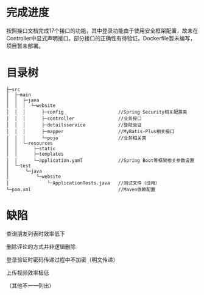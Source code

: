 # 完成进度

按照接口文档完成17个接口的功能，其中登录功能由于使用安全框架配置，故未在Controller中显式声明接口。部分接口的正确性有待验证。Dockerfile暂未编写，项目暂未部署。

# 目录树

```
├─src
│  ├─main
│  │  ├─java
│  │  │  └─website
│  │  │      ├─config                    //Spring Security相关配置类
│  │  │      ├─controller                //业务接口
│  │  │      ├─detailsservice            //登陆验证
│  │  │      ├─mapper                    //MyBatis-Plus相关接口
│  │  │      └─pojo                      //业务相关类
│  │  └─resources
│  │      ├─static
│  │      ├─templates
│  │      └─application.yaml             //Spring Boot等框架相关参数设置
│  └─test
│      └─java
│          └─website
│              └─ApplicationTests.java   //测试文件（没用）
└─pom.xml                                //Maven依赖配置
```

# 缺陷

查询朋友列表时效率低下

删除评论的方式并非逻辑删除

登录验证时密码传递过程中不加密（明文传递）

上传视频效率极低

（其他不一一列出）
